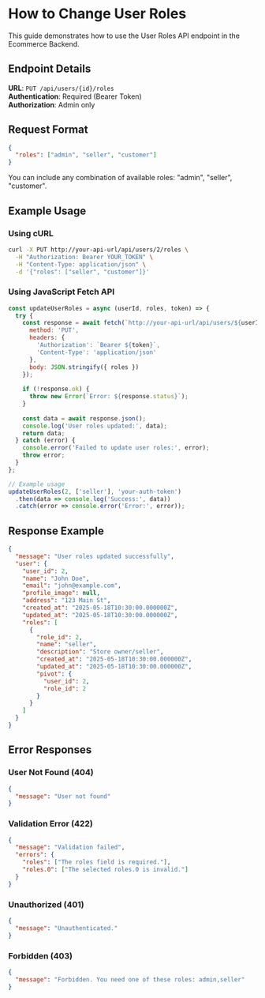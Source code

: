 # How to Change User Roles

This guide demonstrates how to use the User Roles API endpoint in the Ecommerce Backend.

## Endpoint Details

**URL**: `PUT /api/users/{id}/roles`  
**Authentication**: Required (Bearer Token)  
**Authorization**: Admin only  

## Request Format

```json
{
  "roles": ["admin", "seller", "customer"]
}
```

You can include any combination of available roles: "admin", "seller", "customer".

## Example Usage

### Using cURL

```bash
curl -X PUT http://your-api-url/api/users/2/roles \
  -H "Authorization: Bearer YOUR_TOKEN" \
  -H "Content-Type: application/json" \
  -d '{"roles": ["seller", "customer"]}'
```

### Using JavaScript Fetch API

```javascript
const updateUserRoles = async (userId, roles, token) => {
  try {
    const response = await fetch(`http://your-api-url/api/users/${userId}/roles`, {
      method: 'PUT',
      headers: {
        'Authorization': `Bearer ${token}`,
        'Content-Type': 'application/json'
      },
      body: JSON.stringify({ roles })
    });
    
    if (!response.ok) {
      throw new Error(`Error: ${response.status}`);
    }
    
    const data = await response.json();
    console.log('User roles updated:', data);
    return data;
  } catch (error) {
    console.error('Failed to update user roles:', error);
    throw error;
  }
};

// Example usage
updateUserRoles(2, ['seller'], 'your-auth-token')
  .then(data => console.log('Success:', data))
  .catch(error => console.error('Error:', error));
```

## Response Example

```json
{
  "message": "User roles updated successfully",
  "user": {
    "user_id": 2,
    "name": "John Doe",
    "email": "john@example.com",
    "profile_image": null,
    "address": "123 Main St",
    "created_at": "2025-05-18T10:30:00.000000Z",
    "updated_at": "2025-05-18T10:30:00.000000Z",
    "roles": [
      {
        "role_id": 2,
        "name": "seller",
        "description": "Store owner/seller",
        "created_at": "2025-05-18T10:30:00.000000Z",
        "updated_at": "2025-05-18T10:30:00.000000Z",
        "pivot": {
          "user_id": 2,
          "role_id": 2
        }
      }
    ]
  }
}
```

## Error Responses

### User Not Found (404)
```json
{
  "message": "User not found"
}
```

### Validation Error (422)
```json
{
  "message": "Validation failed",
  "errors": {
    "roles": ["The roles field is required."],
    "roles.0": ["The selected roles.0 is invalid."]
  }
}
```

### Unauthorized (401)
```json
{
  "message": "Unauthenticated."
}
```

### Forbidden (403)
```json
{
  "message": "Forbidden. You need one of these roles: admin,seller"
}
```
